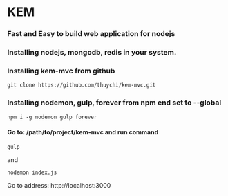 # KEM
### Fast and Easy to build web application for nodejs

### Installing nodejs, mongodb, redis in your system.

### Installing kem-mvc from github
```
git clone https://github.com/thuychi/kem-mvc.git
```

### Installing nodemon, gulp, forever from npm end set to --global
```
npm i -g nodemon gulp forever
```

#### Go to: /path/to/project/kem-mvc and run command
```
gulp
```
and
```
nodemon index.js
```

Go to address: http://localhost:3000